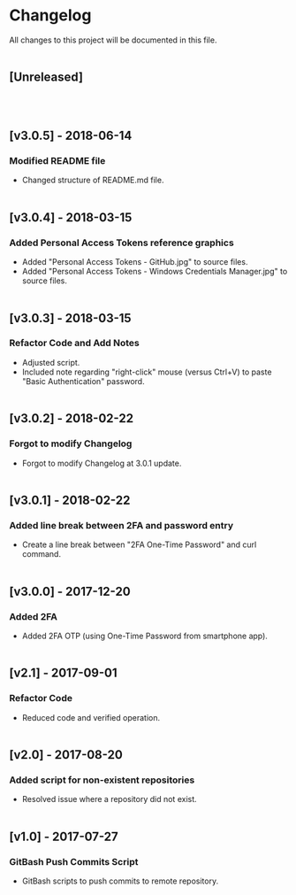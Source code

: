 # Changelog
All  changes to this project will be documented in this file.
<br/><br/>

## [Unreleased]
<br/><br/>


## [v3.0.5] - 2018-06-14
### Modified README file
- Changed structure of README.md file.
<br/><br/>


## [v3.0.4] - 2018-03-15
### Added Personal Access Tokens reference graphics
- Added "Personal Access Tokens - GitHub.jpg" to source files.
- Added "Personal Access Tokens - Windows Credentials Manager.jpg" to source files.
<br/><br/>


## [v3.0.3] - 2018-03-15
### Refactor Code and Add Notes
- Adjusted script.
- Included note regarding "right-click" mouse (versus Ctrl+V) to paste "Basic Authentication" password.
<br/><br/>


## [v3.0.2] - 2018-02-22
### Forgot to modify Changelog
- Forgot to modify Changelog at 3.0.1 update.
<br/><br/>


## [v3.0.1] - 2018-02-22
### Added line break between 2FA and password entry
- Create a line break between "2FA One-Time Password" and curl command.
<br/><br/>


## [v3.0.0] - 2017-12-20
### Added 2FA
- Added 2FA OTP (using One-Time Password from smartphone app).
<br/><br/>


## [v2.1] - 2017-09-01
### Refactor Code
- Reduced code and verified operation.
<br/><br/>


## [v2.0] - 2017-08-20
### Added script for non-existent repositories
- Resolved issue where a repository did not exist.
<br/><br/>


## [v1.0] - 2017-07-27
### GitBash Push Commits Script
- GitBash scripts to push commits to remote repository.
<br/><br/>
